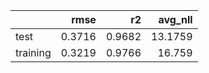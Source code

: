 |          |   rmse |     r2 |   avg_nll |
|:---------|-------:|-------:|----------:|
| test     | 0.3716 | 0.9682 |   13.1759 |
| training | 0.3219 | 0.9766 |   16.759  |